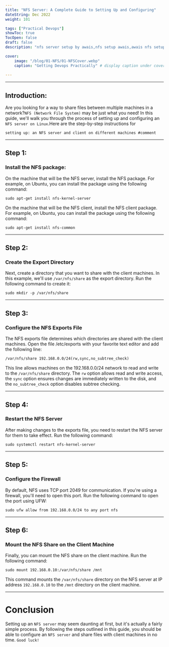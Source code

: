 ```yaml
---
title: "NFS Server: A Complete Guide to Setting Up and Configuring"
dateString: Dec 2022
weight: 101

tags: ["Practical Devops"]
showToc: true
TocOpen: false
draft: false
description: "nfs server setup by awais,nfs setup awais,awais nfs setup,awwais nfs setup,awais blogs,awais mustafa blogs"

cover:
    image: "/blog/01-NFS/01-NFSCover.webp" 
    caption: "Getting Devops Practically" # display caption under cover
    
---
```

  
____________________________________________________________________________________________________________   
    
    
## Introduction: 
Are you looking for a way to share files between multiple machines in a network?`NFS (Network File System)` may be just what you need! In this guide, we'll walk  you through the process of setting up and configuring an `NFS server on Linux`.Here are the step-by-step instructions for 
 
```    
setting up: an NFS server and client on different machines #comment
```

    
____________________________________________________________________________________________________________   
    
## Step 1: 
### Install the NFS package:

On the machine that will be the NFS server, install the NFS package. For example, on Ubuntu, you can install the package using the following command:

```
sudo apt-get install nfs-kernel-server
```
    
On the machine that will be the NFS client, install the NFS client package. For example, on Ubuntu, you can install the package using the following command:

```
sudo apt-get install nfs-common
```  
    
    
    
____________________________________________________________________________________________________________    
    
    
## Step 2: 
### Create the Export Directory
Next, create a directory that you want to share with the client machines. In this example, we'll use `/var/nfs/share` as the export directory. Run the following command to create it:


```
sudo mkdir -p /var/nfs/share
```   
    
____________________________________________________________________________________________________________   
    
    
## Step 3: 
### Configure the NFS Exports File
The NFS exports file determines which directories are shared with the client machines. Open the file /etc/exports with your favorite text editor and add the following line:



    /var/nfs/share 192.168.0.0/24(rw,sync,no_subtree_check)
This line allows machines on the 192.168.0.0/24 network to read and write to the `/var/nfs/share` directory. The `rw` option allows read and write access, the `sync` option ensures changes are immediately written to the disk, and the `no_subtree_check` option disables subtree checking.

____________________________________________________________________________________________________________       
    
    
## Step 4: 
### Restart the NFS Server
After making changes to the exports file, you need to restart the NFS server for them to take effect. Run the following command:


    sudo systemctl restart nfs-kernel-server
    
 ____________________________________________________________________________________________________________   
    
    
## Step 5: 
### Configure the Firewall
By default, NFS uses TCP port 2049 for communication. If you're using a firewall, you'll need to open this port. Run the following command to open the port using UFW:

```
sudo ufw allow from 192.168.0.0/24 to any port nfs
```
    
____________________________________________________________________________________________________________   
    
    
## Step 6: 
### Mount the NFS Share on the Client Machine
Finally, you can mount the NFS share on the client machine. Run the following command:


    sudo mount 192.168.0.10:/var/nfs/share /mnt
This command mounts the `/var/nfs/share` directory on the NFS server at IP address `192.168.0.10` to the `/mnt` directory on the client machine.

    
____________________________________________________________________________________________________________       
    
    
# Conclusion
Setting up an `NFS server` may seem daunting at first, but it's actually a fairly simple process. By following the steps outlined in this guide, you should be able to configure an `NFS server` and share files with client machines in no time. `Good luck!`   

    
    
